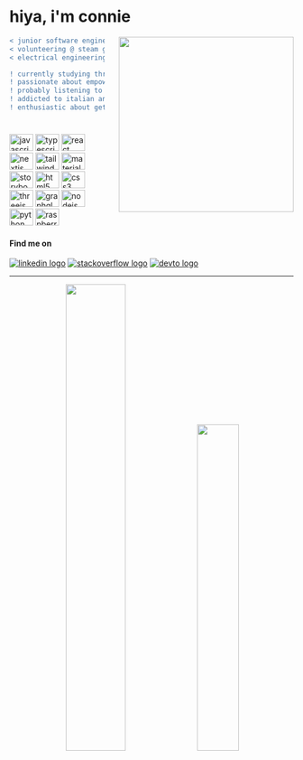 # hiya, i'm connie


<img align="right" width="310" style="margin-left: 25px" src="https://media2.giphy.com/media/13HgwGsXF0aiGY/giphy.gif"/>

```diff
< junior software engineer @ boto.io
< volunteering @ steam groups/fe team
< electrical engineering grad

! currently studying threejs and react three fiber
! ‍passionate about empowering women in tech
! probably listening to sappy music on spotify
! addicted to italian and japanese food
! enthusiastic about getting my passport stamped

```
#

<div align="left">
 <img src="https://cdn.jsdelivr.net/gh/devicons/devicon/icons/javascript/javascript-original.svg" height="30" width="42" alt="javascript logo"/>
  <img src="https://cdn.jsdelivr.net/gh/devicons/devicon/icons/typescript/typescript-original.svg" height="30" width="42" alt="typescript logo"  />
  <img src="https://cdn.jsdelivr.net/gh/devicons/devicon/icons/react/react-original-wordmark.svg" height="30" width="42" alt="react logo"  />
  <img src="https://cdn.jsdelivr.net/gh/devicons/devicon/icons/nextjs/nextjs-original.svg" height="30" width="42" alt="nextjs logo"  />
  <img src="https://cdn.jsdelivr.net/gh/devicons/devicon/icons/tailwindcss/tailwindcss-plain.svg" height="30" width="42" alt="tailwindcss logo"  />
  <img src="https://cdn.jsdelivr.net/gh/devicons/devicon/icons/materialui/materialui-plain.svg" height="30" width="42" alt="materialui logo"  />
  <img src="https://cdn.jsdelivr.net/gh/devicons/devicon/icons/storybook/storybook-original.svg" height="30" width="42" alt="storybook logo"  />
  <img src="https://cdn.jsdelivr.net/gh/devicons/devicon/icons/html5/html5-plain-wordmark.svg" height="30" width="42" alt="html5 logo"  />
  <img src="https://cdn.jsdelivr.net/gh/devicons/devicon/icons/css3/css3-plain-wordmark.svg" height="30" width="42" alt="css3 logo"  />
  <img src="https://cdn.jsdelivr.net/gh/devicons/devicon/icons/threejs/threejs-original.svg" height="30" width="42" alt="threejs logo"  />
  <img src="https://cdn.jsdelivr.net/gh/devicons/devicon/icons/graphql/graphql-plain.svg" height="30" width="42" alt="graphql logo"  />
  <img src="https://cdn.jsdelivr.net/gh/devicons/devicon/icons/nodejs/nodejs-original.svg" height="30" width="42" alt="nodejs logo"  />
  <img src="https://cdn.jsdelivr.net/gh/devicons/devicon/icons/python/python-plain-wordmark.svg" height="30" width="42" alt="python logo"  />
  <img src="https://cdn.jsdelivr.net/gh/devicons/devicon/icons/raspberrypi/raspberrypi-original.svg" height="30" width="42" alt="raspberrypi logo"  />
</div>


#### Find me on

<div align="left">
 <a href="https://www.linkedin.com/in/conniepaula/"> <img src="https://img.shields.io/static/v1?message=LinkedIn&logo=linkedin&label=&color=0077B5&logoColor=white&labelColor=&style=for-the-badge" alt="linkedin logo"  /></a>
  <a href="https://stackoverflow.com/users/21021227/connie-paula"><img src="https://img.shields.io/static/v1?message=Stackoverflow&logo=stackoverflow&label=&color=FE7A16&logoColor=white&labelColor=&style=for-the-badge" alt="stackoverflow logo"  /></a>
   <a href="https://dev.to/conniepaula"><img src="https://img.shields.io/static/v1?message=dev.to&logo=dev.to&label=&color=0A0A0A&logoColor=white&labelColor=&style=for-the-badge" alt="devto logo"  /></a>
</div>

<hr>
<div align="center">
<img width="46%" src="https://github-readme-stats.vercel.app/api?username=conniepaula&show_icons=true&title_color=fed8d3&icon_color=761d1d&text_color=fff&bg_color=2d333a&count_private=true&hide_border=true">
<img width="38.5%" src="https://github-readme-stats.vercel.app/api/top-langs/?username=conniepaula&show_icons=true&title_color=fed8d3&icon_color=761d1d&text_color=fff&bg_color=2d333a&count_private=true&layout=compact&hide_border=true"></div>




